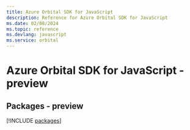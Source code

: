 ```yaml
---
title: Azure Orbital SDK for JavaScript
description: Reference for Azure Orbital SDK for JavaScript
ms.date: 02/08/2024
ms.topic: reference
ms.devlang: javascript
ms.service: orbital
---
```

# Azure Orbital SDK for JavaScript - preview
## Packages - preview
[!INCLUDE [packages](orbital-index.md)]